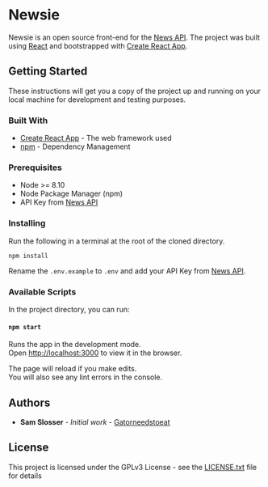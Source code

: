 # Newsie

Newsie is an open source front-end for the [News API](https://newsapi.org/).  The project was built using [React](https://reactjs.org/) and bootstrapped with [Create React App](https://github.com/facebook/create-react-app).


## Getting Started

These instructions will get you a copy of the project up and running on your local machine for development and testing purposes.

### Built With

* [Create React App](https://create-react-app.dev/) - The web framework used
* [npm](https://www.npmjs.com/) - Dependency Management

### Prerequisites

* Node >= 8.10
* Node Package Manager (npm)
* API Key from [News API](https://newsapi.org/)
### Installing

Run the following in a terminal at the root of the cloned directory.

`npm install`

Rename the `.env.example` to `.env` and add your API Key from [News API](https://newsapi.org/).

### Available Scripts

In the project directory, you can run:

#### `npm start`

Runs the app in the development mode.<br />
Open [http://localhost:3000](http://localhost:3000) to view it in the browser.

The page will reload if you make edits.<br />
You will also see any lint errors in the console.


## Authors

* **Sam Slosser** - *Initial work* - [Gatorneedstoeat](https://github.com/Gatorneedstoeat)

## License

This project is licensed under the GPLv3 License - see the [LICENSE.txt](LICENSE.txt) file for details




